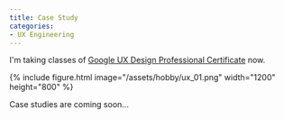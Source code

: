 ```yaml
---
title: Case Study
categories:
- UX Engineering
---
```

I'm taking classes of [Google UX Design Professional Certificate](https://www.coursera.org/professional-certificates/google-ux-design) now.

{% include figure.html image="/assets/hobby/ux_01.png"  width="1200" height="800"  %}

Case studies are coming soon...

<!-- more -->
